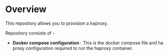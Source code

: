 # Overview

This repository allows you to provision a haproxy.

Repository consists of -

 * **Docker compose configuration** : This is the docker compose file and ha proxy configuration required to run the haproxy container.

